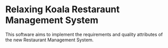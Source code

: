 # Relaxing Koala Restaraunt Management System

This software aims to implement the requirements and quality attributes of the new Restaurant Management System.
